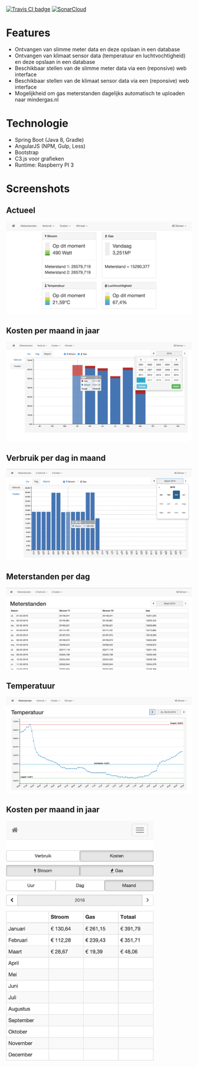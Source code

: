 <a href="https://travis-ci.org/bassages/home-server"><img src="https://travis-ci.org/bassages/home-server.svg?branch=master" alt="Travis CI badge"></a>
<a href="https://sonarcloud.io/dashboard?id=home-server"><img src="https://sonarcloud.io/api/badges/gate?key=home-server" alt="SonarCloud"></a>

# Features
- Ontvangen van slimme meter data en deze opslaan in een database
- Ontvangen van klimaat sensor data (temperatuur en luchtvochtigheid) en deze opslaan in een database
- Beschikbaar stellen van de slimme meter data via een (reponsive) web interface
- Beschikbaar stellen van de klimaat sensor data via een (reponsive) web interface
- Mogelijkheid om gas meterstanden dagelijks automatisch te uploaden naar mindergas.nl

# Technologie
- Spring Boot (Java 8, Gradle)
- AngularJS (NPM, Gulp, Less)
- Bootstrap
- C3.js voor grafieken
- Runtime: Raspberry PI 3

# Screenshots

## Actueel
![Alt text](documentation/screenshots/actueel-xl.png?raw=true "Actueel")

## Kosten per maand in jaar
![Alt text](documentation/screenshots/kosten-maand-xl.png?raw=true "Kosten per maand in jaar")

## Verbruik per dag in maand
![Alt text](documentation/screenshots/verbruik-dag-xl.png?raw=true "Verbruik per dag in maand")

## Meterstanden per dag
![Alt text](documentation/screenshots/meterstanden-xl.png?raw=true "Meterstanden per dag")

## Temperatuur
![Alt text](documentation/screenshots/temperatuur.png?raw=true "Temperatuur")

## Kosten per maand in jaar
<img src="https://raw.githubusercontent.com/bassages/home-server/master/documentation/screenshots/kosten-maand-xs.png" width="400">
